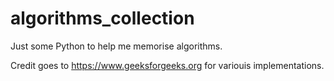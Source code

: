 # algorithms_collection
Just some Python to help me memorise algorithms. 

Credit goes to https://www.geeksforgeeks.org for variouis implementations. 
